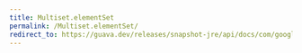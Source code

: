 ```yaml
---
title: Multiset.elementSet
permalink: /Multiset.elementSet/
redirect_to: https://guava.dev/releases/snapshot-jre/api/docs/com/google/common/collect/Multiset.html#elementSet--
---
```

